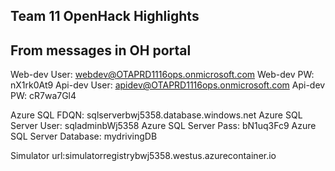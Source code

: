 ## Team 11 OpenHack Highlights



## From messages in OH portal

Web-dev User: webdev@OTAPRD1116ops.onmicrosoft.com
Web-dev PW: nX1rk0At9
Api-dev User: apidev@OTAPRD1116ops.onmicrosoft.com
Api-dev PW: cR7wa7Gl4

Azure SQL FDQN: sqlserverbwj5358.database.windows.net
Azure SQL Server User: sqladminbWj5358
Azure SQL Server Pass: bN1uq3Fc9
Azure SQL Server Database: mydrivingDB

Simulator url:simulatorregistrybwj5358.westus.azurecontainer.io
